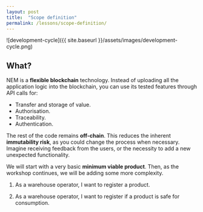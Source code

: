 ```yaml
---
layout: post
title:  "Scope definition"
permalink: /lessons/scope-definition/
---
```


![development-cycle]({{ site.baseurl }}/assets/images/development-cycle.png)

## What?

NEM is a **flexible blockchain** technology.  Instead of uploading all the application logic into the blockchain, you can use its tested features through API calls for:

* Transfer and storage of value.
* Authorisation.
* Traceability.
* Authentication.

The rest of the code remains **off-chain**. This reduces the inherent **immutability risk**, as you could change the process when necessary. Imagine receiving feedback from the users, or the necessity to add a new unexpected functionality.

We will start with a very basic  **minimum viable product**. Then, as the workshop continues, we will be adding some more complexity.

1) As a warehouse operator, I want to register a product.

2) As a warehouse operator, I want to register if a product is safe for consumption.